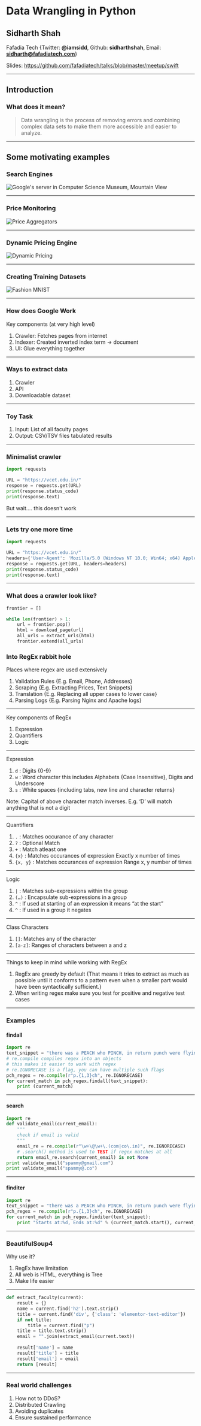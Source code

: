 # Data Wrangling in Python

## Sidharth Shah
Fafadia Tech
{Twitter: **@iamsidd**, Github: **sidharthshah**, Email: **sidharth@fafadiatech.com**}

Slides: https://github.com/fafadiatech/talks/blob/master/meetup/swift

---

## Introduction

### What does it mean?

> Data wrangling is the process of removing errors and combining complex data sets to make them more accessible and easier to analyze.

---

## Some motivating examples

### Search Engines

![Google's server in Computer Science Museum, Mountain View](images/01-Google.png "Google's server in Computer Science Museum, Mountain View")

---

### Price Monitoring

![Price Aggregators](images/02-Price-Comparision.png "Price Aggregators")

---

### Dynamic Pricing Engine

![Dynamic Pricing](images/03-Dynamic-Pricing.png "Dynamic Pricing")

--- 

###  Creating Training Datasets

![Fashion MNIST](images/04-Fashion-MNIST.png "Fashion MNIST")

--- 

### How does Google Work 

Key components (at very high level)

1. Crawler: Fetches pages from internet
1. Indexer: Created inverted index term -> document
1. UI: Glue everything together

---

### Ways to extract data

1. Crawler
1. API
1. Downloadable dataset

----

### Toy Task

1. Input: List of all faculty pages
2. Output: CSV/TSV files tabulated results

---

### Minimalist crawler

```python
import requests

URL = "https://vcet.edu.in/"
response = requests.get(URL)
print(response.status_code)
print(response.text)
```

But wait.... this doesn't work

---

### Lets try one more time

```python
import requests

URL = "https://vcet.edu.in/"
headers={'User-Agent': 'Mozilla/5.0 (Windows NT 10.0; Win64; x64) AppleWebKit/537.36 (KHTML, like Gecko) Chrome/102.0.0.0 Safari/537.36'}
response = requests.get(URL, headers=headers)
print(response.status_code)
print(response.text)
```

---

### What does a crawler look like?

```python
frontier = []

while len(frontier) > 1:
    url = frontier.pop()
    html = download_page(url)
    all_urls = extract_urls(html)
    frontier.extend(all_urls)
```

### Into RegEx rabbit hole

Places where regex are used extensively

1. Validation Rules {E.g. Email, Phone, Addresses}
2. Scraping {E.g. Extracting Prices, Text Snippets}
3. Translation {E.g. Replacing all upper cases to lower case}
4. Parsing Logs {E.g. Parsing Nginx and Apache logs}

---

Key components of RegEx

1. Expression
1. Quantifiers
1. Logic

---

Expression

1. `d` : Digits {0-9}
2. `w` : Word character this includes Alphabets {Case Insensitive}, Digits and Underscore
3. `s` : White spaces {including tabs, new line and character returns}

Note: Capital of above character match inverses. E.g. ‘D’ will match anything that is not a digit

---

Quantifiers

1. `.` : Matches occurance of any character
2. `?` : Optional Match
3. `+` : Match atleast one
4. `{x}` : Matches occurances of expression Exactly x number of times
5. `{x, y}` : Matches occurances of expression Range x, y number of times

---

Logic

1. `|` : Matches sub-expressions within the group
2. `(…)` : Encapsulate sub-expressions in a group
3. `^` : If used at starting of an expression it means “at the start”
4. `^` : If used in a group it negates

---

Class Characters

1. `[]`: Matches any of the character
2. `[a-z]`: Ranges of characters between a and z

---

Things to keep in mind while working with RegEx

1. RegEx are greedy by default {That means it tries to extract as much as possible until it conforms to a pattern even when a smaller part would have been syntactically sufficient.}
2. When writing regex make sure you test for positive and negative test cases

---

### Examples

#### findall

```python
import re
text_snippet = "there was a PEACH who PINCH, in return punch were flying around"
# re.compile compiles regex into an objects
# this makes it easier to work with regex
# re.IGNORECASE is a flag, you can have multiple such flags
pch_regex = re.compile(r"p.{1,3}ch", re.IGNORECASE)
for current_match in pch_regex.findall(text_snippet):
    print (current_match)
```

----

#### search


```python
import re
def validate_email(current_email):
    """
    check if email is valid
    """
    email_re = re.compile(r"\w+\@\w+\.(com|co\.in)", re.IGNORECASE)
    # .search() method is used to TEST if regex matches at all
    return email_re.search(current_email) is not None
print validate_email("spammy@gmail.com")
print validate_email("spammy@.co")
```
--- 

#### finditer


```python
import re
text_snippet = "there was a PEACH who PINCH, in return punch were flying around"
pch_regex = re.compile(r"p.{1,3}ch", re.IGNORECASE)
for current_match in pch_regex.finditer(text_snippet):
    print "Starts at:%d, Ends at:%d" % (current_match.start(), current_match.end())
```

---

### BeautifulSoup4

Why use it?

1. RegEx have limitation
1. All web is HTML, everything is Tree
1. Make life easier

----

```python
def extract_faculty(current):
    result = {}
    name = current.find('h2').text.strip()
    title = current.find('div', {'class': 'elementor-text-editor'})
    if not title:
        title = current.find("p")
    title = title.text.strip()
    email = "".join(extract_email(current.text))
    
    result['name'] = name
    result['title'] = title
    result['email'] = email
    return [result]
```

---

### Real world challenges

1. How not to DDoS?
1. Distributed Crawling
1. Avoiding duplicates
1. Ensure sustained performance